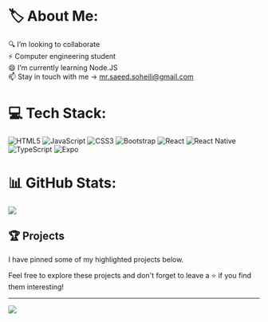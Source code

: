 # 🏷️ About Me:
🔍️ I’m looking to collaborate<br>⚡ Computer engineering student<br>😄 I’m currently learning Node.JS<br>📫 Stay in touch with me -> mr.saeed.soheili@gmail.com


# 💻 Tech Stack:
![HTML5](https://ziadoua.github.io/m3-Markdown-Badges/badges/HTML/html1.svg) ![JavaScript](https://ziadoua.github.io/m3-Markdown-Badges/badges/Javascript/javascript3.svg) ![CSS3](https://ziadoua.github.io/m3-Markdown-Badges/badges/CSS/css2.svg) ![Bootstrap](https://ziadoua.github.io/m3-Markdown-Badges/badges/Bootstrap/bootstrap1.svg) ![React](https://ziadoua.github.io/m3-Markdown-Badges/badges/React/react3.svg) ![React Native](https://ziadoua.github.io/m3-Markdown-Badges/badges/ReactNative/reactnative3.svg) ![TypeScript](https://ziadoua.github.io/m3-Markdown-Badges/badges/TypeScript/typescript1.svg
) ![Expo](https://ziadoua.github.io/m3-Markdown-Badges/badges/Expo/expo3.svg) 
# 📊 GitHub Stats:
![](https://github-readme-streak-stats.herokuapp.com/?user=SaeedSoheili&theme=default&hide_border=true)<br/>

## 🏆 Projects
I have pinned some of my highlighted projects below.

Feel free to explore these projects and don't forget to leave a ⭐ if you find them interesting!

---
[![](https://visitcount.itsvg.in/api?id=SaeedSoheili&icon=0&color=12)](https://visitcount.itsvg.in)
